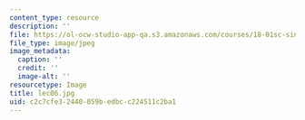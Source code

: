 ```yaml
---
content_type: resource
description: ''
file: https://ol-ocw-studio-app-qa.s3.amazonaws.com/courses/18-01sc-single-variable-calculus-fall-2010/c2c7cfe32440059bedbcc224511c2ba1_lec06.jpg
file_type: image/jpeg
image_metadata:
  caption: ''
  credit: ''
  image-alt: ''
resourcetype: Image
title: lec06.jpg
uid: c2c7cfe3-2440-059b-edbc-c224511c2ba1
---
```

